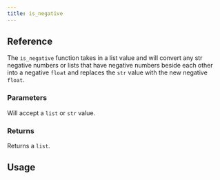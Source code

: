 ```yaml
---
title: is_negative
---
```


## Reference
The `is_negative` function takes in a list value and will convert any str  negative numbers or lists that have negative numbers beside each other into a negative `float` and replaces the `str` value with the new negative `float`.

### Parameters
Will accept a `list` or `str` value.

### Returns
Returns a `list`.

## Usage
